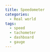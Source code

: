 ```yaml
---
title: Speedometer
categories:
  - Real world
tags:
  - speed
  - tachometer
  - dashboard
  - gauge
---
```

